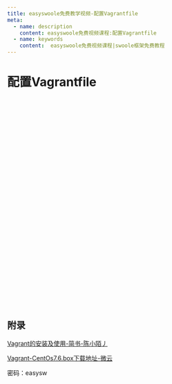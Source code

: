```yaml
---
title: easyswoole免费教学视频-配置Vagrantfile
meta:
  - name: description
    content: easyswoole免费视频课程:配置Vagrantfile
  - name: keywords
    content:  easyswoole免费视频课程|swoole框架免费教程
---
```

# 配置Vagrantfile
<script type="text/javascript" src="/Js/Ckplayer/ckplayer.js"></script>
<div class="video" style="width: 50rem;height: 30rem;"></div>
<script type="text/javascript">
    var videoObject = {
    		container: '.video',
    		variable: 'player',
    		video:'http://easyswoole.oss-cn-shenzhen.aliyuncs.com/install/1-3-%e9%85%8d%e7%bd%aeVagrantfile.mp4'
    	};
    var player=new ckplayer(videoObject);
</script>

## 附录

[Vagrant的安装及使用-简书-陈小陌丿](https://www.jianshu.com/p/d3398b2e3f4f)

[Vagrant-CentOs7.6.box下载地址-微云](https://share.weiyun.com/5EmmAzF)

密码：easysw